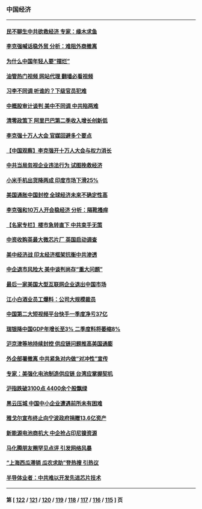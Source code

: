 ### 中国经济
---
#### [民不聊生中共欲救经济 专家：缘木求鱼](../../pages/ncid283/n13746227.md?05272045) 
#### [李克强喊话稳外贸 分析：难阻外商撤离](../../pages/ncid283/n13746266.md?05272045) 
#### [为什么中国年轻人要“摆烂”](../../pages/ncid283/n13746219.md?05272045) 
#### [油管热门视频 网站代理 翻墙必看视频](http://209.222.30.114:81/youtube.html?05272045)
#### [习李不同调 听谁的？下级官员犯难](../../pages/ncid283/n13746171.md?05272045) 
#### [中概股审计谈判 美中不同调 中共陷两难](../../pages/ncid283/n13746049.md?05272045) 
#### [清零政策下 阿里巴巴第二季收入增长创新低](../../pages/ncid283/n13746107.md?05272045) 
#### [李克强十万人大会 官媒回避多个要点](../../pages/ncid283/n13746051.md?05272045) 
#### [【中国观察】李克强开十万人大会与权力消长](../../pages/ncid283/n13745814.md?05272045) 
#### [中共当局忽视企业违法行为 试图挽救经济](../../pages/ncid283/n13745568.md?05272045) 
#### [小米手机出货降两成 印度市场下滑25%](../../pages/ncid283/n13745576.md?05272045) 
#### [美国通胀中国封控 全球经济未来不确定性高](../../pages/ncid283/n13745529.md?05272045) 
#### [李克强和10万人开会稳经济 分析：隔靴搔痒](../../pages/ncid283/n13744468.md?05272045) 
#### [【名家专栏】楼市急转直下 中共束手无策](../../pages/ncid283/n13745026.md?05272045) 
#### [中资收购英最大微芯片厂 英国启动调查](../../pages/ncid283/n13745209.md?05272045) 
#### [美中经济战 印太经济框架抗衡中共渗透](../../pages/ncid283/n13744604.md?05272045) 
#### [中企退市风险大 美中谈判尚存“重大问题”](../../pages/ncid283/n13744554.md?05272045) 
#### [最后一家美国大型互联网企业退出中国市场](../../pages/ncid283/n13744579.md?05272045) 
#### [江小白酒业员工爆料：公司大规模裁员](../../pages/ncid283/n13744477.md?05272045) 
#### [中国第二大短视频平台快手一季度净亏37亿](../../pages/ncid283/n13744491.md?05272045) 
#### [瑞银降中国GDP年增长至3% 二季度料将萎缩8%](../../pages/ncid283/n13744327.md?05272045) 
#### [沪京津等地持续封控 供应链问题推高美国通膨](../../pages/ncid283/n13744422.md?05272045) 
#### [外企部署撤离 中共紧急对内做“对冲性”宣传](../../pages/ncid283/n13743948.md?05272045) 
#### [专家：美强化电池制造供应链 台湾应掌握契机](../../pages/ncid283/n13744208.md?05272045) 
#### [沪指跌破3100点 4400余个股飘绿](../../pages/ncid283/n13744229.md?05272045) 
#### [黑云压城 中国中小企业遭遇前所未有困难](../../pages/ncid283/n13744053.md?05272045) 
#### [雅戈尔宣布终止向宁波政府捐赠13.6亿资产](../../pages/ncid283/n13744156.md?05272045) 
#### [新能源电池商机大 中企抢占印尼镍资源](../../pages/ncid283/n13744063.md?05272045) 
#### [马化腾朋友圈罕见点评 引发网络风暴](../../pages/ncid283/n13743558.md?05272045) 
#### [“上海西瓜滞销 瓜农求助”登热搜 引热议](../../pages/ncid283/n13743639.md?05272045) 
#### [半导体业者：中共难以开发先进芯片技术](../../pages/ncid283/n13743079.md?05272045) 

---
#### 第 [ [122](./122.md?05272045) / [121](./121.md?05272045) / [120](./120.md?05272045) / [119](./119.md?05272045) / [118](./118.md?05272045) / [117](./117.md?05272045) / [116](./116.md?05272045) / [115](./115.md?05272045) ] 页
